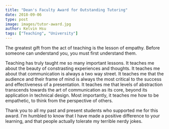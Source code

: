```yaml
---
title: "Dean's Faculty Award for Outstanding Tutoring"
date: 2018-09-06
type: post
image: images/tutor-award.jpg
author: Kelvin Hsu
tags: ["Teaching", "University"]
---
```


The greatest gift from the act of teaching is the lesson of empathy. Before someone can understand you, you must first understand them.

Teaching has truly taught me so many important lessons. It teaches me about the beauty of constrasting experiences and thoughts. It teaches me about that communication is always a two way street. It teaches me that the audience and their frame of mind is always the most critical to the success and effectiveness of a presentation. It teaches me that levels of abstraction transcends towards the art of communication as its core, beyond its application in technical design. Most importantly, it teaches me how to be empathetic, to think from the perspective of others.

Thank you to all my past and present students who supported me for this award. I'm humbled to know that I have made a positive difference to your learning, and that people actually tolerate my terrible nerdy jokes.

